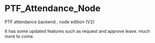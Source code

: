 # PTF_Attendance_Node
PTF attendance backend , node edition (V2)

It has some updated features such as request and approve leave.
much more to come.
